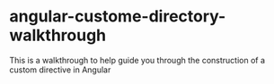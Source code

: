 # angular-custome-directory-walkthrough
This is a walkthrough to help guide you through the construction of a custom directive in Angular
